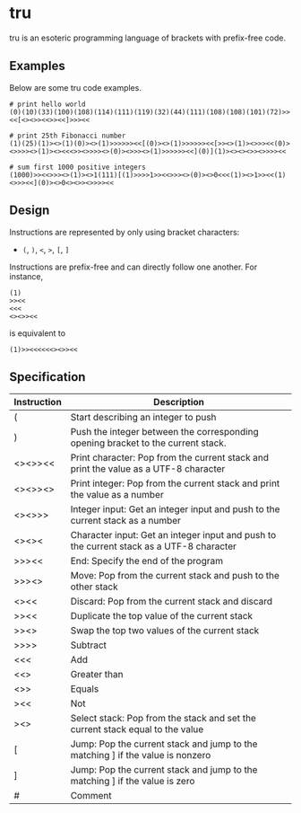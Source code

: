 # tru

tru is an esoteric programming language of brackets with prefix-free code.

## Examples

Below are some tru code examples.

```
# print hello world
(0)(10)(33)(100)(108)(114)(111)(119)(32)(44)(111)(108)(108)(101)(72)>><<[<><>><<>><<]>>><<
```

```
# print 25th Fibonacci number
(1)(25)(1)><>(1)(0)><>(1)>>>>>><<[(0)><>(1)>>>>>><<[>><>(1)><>>><<(0)><>>>><>(1)><><<<>><>>>><>(0)><>>><>(1)>>>>>><<](0)](1)><><><>><>>>><<
```

```
# sum first 1000 positive integers
(1000)>><<>>><>(1)><>1(111)[(1)>>>>1>><<>>><>(0)><>0<<<(1)><>1>><<(1)<>>><<](0)><>0<><>><>>>><<
```

## Design

Instructions are represented by only using bracket characters:

* `(`, `)`, `<`, `>`, `[`, `]`

Instructions are prefix-free and can directly follow one another. For instance,

```
(1)
>><<
<<<
<><>><<
```

is equivalent to

```
(1)>><<<<<<><>><<
```

## Specification

| Instruction  |  Description |
|---|---|
| (  |  Start describing an integer to push |
| )  | Push the integer between the corresponding opening bracket to the current stack.  |
| <><>><<  | Print character: Pop from the current stack and print the value as a UTF-8 character  |
| <><>><>  |  Print integer: Pop from the current stack and print the value as a number |
| <><>>>  | Integer input: Get an integer input and push to the current stack as a number |
| <><><  | Character input: Get an integer input and push to the current stack as a UTF-8 character |
| >>><<  | End: Specify the end of the program  |
| >>><>  | Move: Pop from the current stack and push to the other stack |
| <><<  |  Discard: Pop from the current stack and discard |
| >><<  | Duplicate the top value of the current stack  |
| >><>  |  Swap the top two values of the current stack |
| >>>>  |  Subtract |
| <<<  | Add  |
| <<>  |  Greater than |
| <>>  | Equals  |
| ><<  | Not  |
| ><>  | Select stack: Pop from the stack and set the current stack equal to the value  |
| [  | Jump: Pop the current stack and jump to the matching ] if the value is nonzero  |
| ]  | Jump: Pop the current stack and jump to the matching ] if the value is zero   |
| #  | Comment  |

